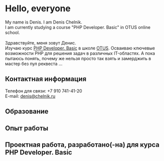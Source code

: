 # Hello, everyone #
My name is Denis. I am Denis Chelnik.<br />
I am currently studying a course "PHP Developer. Basic" in OTUS online school. <br /><br />
Здравствуйте, меня зовут Денис.<br />
Изучаю курс [PHP Developer. Basic](https://otus.ru/lessons/php-basic/) в школе [OTUS](https://otus.ru/ "OTUS онлайн-образование").
Осваиваю ключевые возможности PHP для решения задач в различных IT-областях. А пока пытаюсь понять, почему же нельзя просто так взять и замерджить в мастер без пул реквеста ...

## Контактная информация ##
Телефон для связи: +7 910 741-41-20<br />
E-mail: denis@chelnik.ru

## Образование ##

## Опыт работы ##

## Проектная работа, разработано(-на) для курса PHP Developer. Basic ##